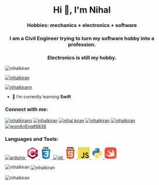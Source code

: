 <h1 align="center">Hi 👋, I'm Nihal</h1>
<h3 align="center"> Hobbies: mechanics + electronics + software </h3>
<h3 align="center"> I am a Civil Engineer trying to turn my software hobby into a profession. </h3>
<h3 align="center"> Electronics is still my hobby. </h3>

<p align="left"> <img src="https://komarev.com/ghpvc/?username=nihalkiran&label=Profile%20views&color=0e75b6&style=flat" alt="nihalkiran" /> </p>

<p align="left"> <a href="https://github.com/ryo-ma/github-profile-trophy"><img src="https://github-profile-trophy.vercel.app/?username=nihalkiran" alt="nihalkiran" /></a> </p>

<p align="left"> <a href="https://twitter.com/nihalkirann" target="blank"><img src="https://img.shields.io/twitter/follow/nihalkirann?logo=twitter&style=for-the-badge" alt="nihalkirann" /></a> </p>

- 🌱 I’m currently learning **Swift**

<h3 align="left">Connect with me:</h3>
<p align="left">
<a href="https://twitter.com/nihalkirann" target="blank"><img align="center" src="https://raw.githubusercontent.com/rahuldkjain/github-profile-readme-generator/master/src/images/icons/Social/twitter.svg" alt="nihalkirann" height="30" width="40" /></a>
<a href="https://linkedin.com/in/nihalkiran" target="blank"><img align="center" src="https://raw.githubusercontent.com/rahuldkjain/github-profile-readme-generator/master/src/images/icons/Social/linked-in-alt.svg" alt="nihalkiran" height="30" width="40" /></a>
<a href="https://www.youtube.com/c/nihal kıran" target="blank"><img align="center" src="https://raw.githubusercontent.com/rahuldkjain/github-profile-readme-generator/master/src/images/icons/Social/youtube.svg" alt="nihal kıran" height="30" width="40" /></a>
<a href="https://www.hackerrank.com/nihalkiran" target="blank"><img align="center" src="https://raw.githubusercontent.com/rahuldkjain/github-profile-readme-generator/master/src/images/icons/Social/hackerrank.svg" alt="nihalkiran" height="30" width="40" /></a>
<a href="https://www.leetcode.com/nihalkiran" target="blank"><img align="center" src="https://raw.githubusercontent.com/rahuldkjain/github-profile-readme-generator/master/src/images/icons/Social/leet-code.svg" alt="nihalkiran" height="30" width="40" /></a>
<a href="https://discord.gg/womAnEng#6836" target="blank"><img align="center" src="https://raw.githubusercontent.com/rahuldkjain/github-profile-readme-generator/master/src/images/icons/Social/discord.svg" alt="womAnEng#6836" height="30" width="40" /></a>
</p>

<h3 align="left">Languages and Tools:</h3>
<p align="left"> <a href="https://www.arduino.cc/" target="_blank"> <img src="https://cdn.worldvectorlogo.com/logos/arduino-1.svg" alt="arduino" width="40" height="40"/> </a> <a href="https://www.w3schools.com/cpp/" target="_blank"> <img src="https://raw.githubusercontent.com/devicons/devicon/master/icons/cplusplus/cplusplus-original.svg" alt="cplusplus" width="40" height="40"/> </a> <a href="https://www.w3schools.com/css/" target="_blank"> <img src="https://raw.githubusercontent.com/devicons/devicon/master/icons/css3/css3-original-wordmark.svg" alt="css3" width="40" height="40"/> </a> <a href="https://git-scm.com/" target="_blank"> <img src="https://www.vectorlogo.zone/logos/git-scm/git-scm-icon.svg" alt="git" width="40" height="40"/> </a> <a href="https://www.w3.org/html/" target="_blank"> <img src="https://raw.githubusercontent.com/devicons/devicon/master/icons/html5/html5-original-wordmark.svg" alt="html5" width="40" height="40"/> </a> <a href="https://developer.mozilla.org/en-US/docs/Web/JavaScript" target="_blank"> <img src="https://raw.githubusercontent.com/devicons/devicon/master/icons/javascript/javascript-original.svg" alt="javascript" width="40" height="40"/> </a> <a href="https://www.python.org" target="_blank"> <img src="https://raw.githubusercontent.com/devicons/devicon/master/icons/python/python-original.svg" alt="python" width="40" height="40"/> </a> <a href="https://developer.apple.com/swift/" target="_blank"> <img src="https://raw.githubusercontent.com/devicons/devicon/master/icons/swift/swift-original.svg" alt="swift" width="40" height="40"/> </a> </p>

<p><img align="left" src="https://github-readme-stats.vercel.app/api/top-langs?username=nihalkiran&show_icons=true&locale=en&layout=compact" alt="nihalkiran" /></p>

<p>&nbsp;<img align="center" src="https://github-readme-stats.vercel.app/api?username=nihalkiran&show_icons=true&locale=en" alt="nihalkiran" /></p>

<p><img align="center" src="https://github-readme-streak-stats.herokuapp.com/?user=nihalkiran&" alt="nihalkiran" /></p>
